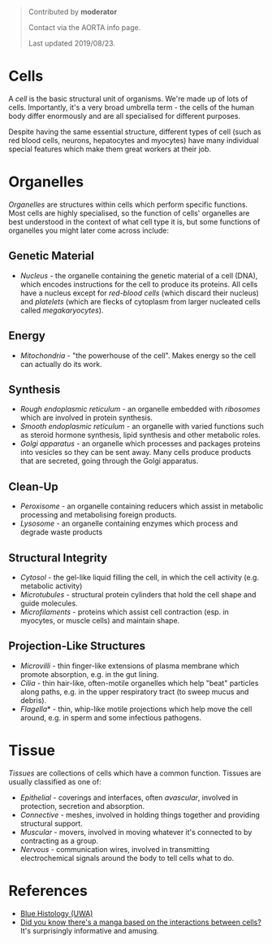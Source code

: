 > Contributed by **moderator**
> 
> Contact via the AORTA info page. 
> 
> Last updated 2019/08/23.


# Cells

A *cell* is the basic structural unit of organisms. We're made up of lots of
cells. Importantly, it's a very broad umbrella term - the cells of the human
body differ enormously and are all specialised for different purposes.

Despite having the same essential structure, different types of cell (such as
red blood cells, neurons, hepatocytes and myocytes) have many individual special
features which make them great workers at their job.

# Organelles

*Organelles* are structures within cells which perform specific functions. Most
cells are highly specialised, so the function of cells' organelles are best
understood in the context of what cell type it is, but some functions of
organelles you might later come across include:

## Genetic Material

- *Nucleus* - the organelle containing the genetic material of a cell (DNA),
  which encodes instructions for the cell to produce its proteins. All cells
  have a nucleus except for *red-blood cells* (which discard their nucleus) and
  *platelets* (which are flecks of cytoplasm from larger nucleated cells called
  *megakaryocytes*).
  
## Energy

- *Mitochondria* - "the powerhouse of the cell". Makes energy so the cell can
  actually do its work. 
  
## Synthesis

- *Rough endoplasmic reticulum* - an organelle embedded with *ribosomes* which
  are involved in protein synthesis.
- *Smooth endoplasmic reticulum* - an organelle with varied functions such as
  steroid hormone synthesis, lipid synthesis and other metabolic roles.
- *Golgi apparatus* - an organelle which processes and packages proteins into
  vesicles so they can be sent away. Many cells produce products that are
  secreted, going through the Golgi apparatus. 
  
## Clean-Up

- *Peroxisome* - an organelle containing reducers which assist in metabolic
  processing and metabolising foreign products.
- *Lysosome* - an organelle containing enzymes which process and degrade waste
  products
  
## Structural Integrity

- *Cytosol* - the gel-like liquid filling the cell, in which the cell activity
  (e.g. metabolic activity)
- *Microtubules* - structural protein cylinders that hold the cell shape and
  guide molecules. 
- *Microfilaments* - proteins which assist cell contraction (esp. in myocytes,
  or muscle cells) and maintain shape. 
  
## Projection-Like Structures

- *Microvilli* - thin finger-like extensions of plasma membrane which promote
  absorption, e.g. in the gut lining. 
- *Cilia* - thin hair-like, often-motile organelles which help "beat" particles
  along paths, e.g. in the upper respiratory tract (to sweep mucus and debris).
- *Flagella** - thin, whip-like motile projections which help move the cell
  around, e.g. in sperm and some infectious pathogens. 
  
  
# Tissue

*Tissues* are collections of cells which have a common function. Tissues are
usually classified as one of:

- *Epithelial* - coverings and interfaces, often *avascular*, involved in
  protection, secretion and absorption. 
- *Connective* - meshes, involved in holding things together and providing
  structural support. 
- *Muscular* - movers, involved in moving whatever it's connected to by
  contracting as a group. 
- *Nervous* - communication wires, involved in transmitting electrochemical
  signals around the body to tell cells what to do.

# References

- [Blue Histology (UWA)](http://www.lab.anhb.uwa.edu.au/mb140/)
- [Did you know there's a manga based on the interactions between
  cells?](https://en.wikipedia.org/wiki/Cells_at_Work!) It's surprisingly
  informative and amusing. 
